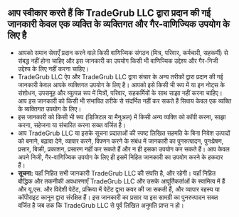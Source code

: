 ## आप स्वीकार करते हैं कि TradeGrub LLC द्वारा प्रदान की गई जानकारी केवल एक व्यक्ति के व्यक्तिगत और गैर-वाणिज्यिक उपयोग के लिए है

- आपको समान सेवाएँ प्रदान करने वाले किसी वाणिज्यिक संगठन (मित्र, परिवार, कर्मचारी, सहकर्मी) से संबद्ध नहीं होना चाहिए और इस जानकारी का उपयोग किसी भी वाणिज्यिक उद्देश्य और गैर-निजी उद्देश्य के लिए नहीं करना चाहिए।
- TradeGrub LLC ऐप और TradeGrub LLC द्वारा संचार के अन्य तरीकों द्वारा प्रदान की गई जानकारी केवल आपके व्यक्तिगत उपयोग के लिए है। आपको इसे किसी भी रूप में या इन नोट्स के संशोधन, उपसमूह और व्युत्पन्न रूप में मित्रों, परिवार, सहकर्मियों के साथ साझा नहीं करना चाहिए। आप इस जानकारी को किसी भी संभावित तरीके से संदर्भित नहीं कर सकते हैं सिवाय केवल एक व्यक्ति के व्यक्तिगत उपयोग के लिए।
- इस जानकारी को किसी भी रूप (डिजिटल या मैनुअल) में किसी अन्य व्यक्ति को कॉपी करना, साझा करना, सहेजना या संचारित करना सख्त वर्जित है।
- आप TradeGrub LLC या इसके सूचना प्रदाताओं की स्पष्ट लिखित सहमति के बिना निवेश उत्पादों को बनाने, बढ़ावा देने, व्यापार करने, विपणन करने के संबंध में जानकारी का पुनरुत्पादन, पुनःप्रेषण, प्रसार, बिक्री, प्रकाशन, प्रसारण नहीं कर सकते हैं और न ही इसका उपयोग कर सकते हैं। आप केवल अपने निजी, गैर-वाणिज्यिक उपयोग के लिए ही इसमें निहित जानकारी का उपयोग करने के हकदार हैं।
- **सूचना:** यहाँ निहित सभी जानकारी TradeGrub LLC की संपत्ति है, और रहेगी। यहाँ निहित बौद्धिक और तकनीकी अवधारणाएँ TradeGrub LLC और उसके आपूर्तिकर्ताओं के स्वामित्व में हैं और यू.एस. और विदेशी पेटेंट, प्रक्रिया में पेटेंट द्वारा कवर की जा सकती हैं, और व्यापार रहस्य या कॉपीराइट कानून द्वारा संरक्षित हैं। इस जानकारी का प्रसार या इस सामग्री का पुनरुत्पादन सख्त वर्जित है जब तक कि TradeGrub LLC से पूर्व लिखित अनुमति प्राप्त न हो।
